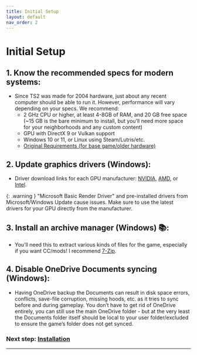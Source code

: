 ```yaml
---
title: Initial Setup
layout: default
nav_order: 2
---
```


# Initial Setup

## 1. Know the recommended specs for modern systems:
   - Since TS2 was made for 2004 hardware, just about any recent computer should be able to run it. However, performance will vary depending on your specs. We recommend:
     - 2 GHz CPU or higher, at least 4-8GB of RAM, and 20 GB free space (~15 GB is the bare minimum to install, but you’ll need more space for your neighborhoods and any custom content)
     - GPU with DirectX 9 or Vulkan support
     - Windows 10 or 11, or Linux using Steam/Lutris/etc. 
     - [Original Requirements (for base game/older hardware)](https://www.pcgamingwiki.com/wiki/The_Sims_2#System_requirements)

## 2. Update graphics drivers (Windows):
   - Driver download links for each GPU manufacturer: [NVIDIA](https://www.nvidia.com/en-us/geforce/drivers/), [AMD](https://www.amd.com/en/support), or [Intel](https://www.intel.com/content/www/us/en/download-center/home.html).

{: .warning }
"Microsoft Basic Render Driver" and pre-installed drivers from Microsoft/Windows Update cause issues. Make sure to use the latest drivers for your GPU directly from the manufacturer.

## 3. Install an archive manager (Windows) 📚:
   - You’ll need this to extract various kinds of files for the game, especially if you want CC/mods! I recommend [7-Zip](https://7-zip.org/).
     
## 4. Disable OneDrive Documents syncing (Windows):
   - Having OneDrive backup the Documents can result in disk space errors, conflicts, save-file corruption, missing hoods, etc. as it tries to sync before and during gameplay. You don’t have to get rid of OneDrive entirely, you can still use the main OneDrive folder - but at the very least the Documents folder itself should be local to your user folder/excluded to ensure the game’s folder does not get synced.

### Next step: [Installation](/TS2-Starter-Pack/Installation)

---
